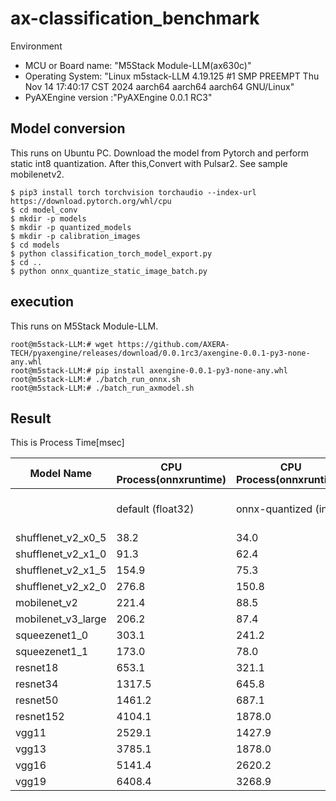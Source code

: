 # ax-classification_benchmark


Environment
- MCU or Board name: "M5Stack Module-LLM(ax630c)"
- Operating System:
   "Linux m5stack-LLM 4.19.125 #1 SMP PREEMPT Thu Nov 14 17:40:17 CST 2024 aarch64 aarch64 aarch64 GNU/Linux"
- PyAXEngine version :"PyAXEngine 0.0.1 RC3"

## Model conversion
This runs on Ubuntu PC.
Download the model from Pytorch and perform static int8 quantization.
After this,Convert with Pulsar2. See sample mobilenetv2.

```
$ pip3 install torch torchvision torchaudio --index-url https://download.pytorch.org/whl/cpu
$ cd model_conv
$ mkdir -p models
$ mkdir -p quantized_models
$ mkdir -p calibration_images
$ cd models
$ python classification_torch_model_export.py
$ cd ..
$ python onnx_quantize_static_image_batch.py
```


## execution
This runs on M5Stack Module-LLM.

```
root@m5stack-LLM:# wget https://github.com/AXERA-TECH/pyaxengine/releases/download/0.0.1rc3/axengine-0.0.1-py3-none-any.whl
root@m5stack-LLM:# pip install axengine-0.0.1-py3-none-any.whl
root@m5stack-LLM:# ./batch_run_onnx.sh
root@m5stack-LLM:# ./batch_run_axmodel.sh
```


## Result 
This is Process Time[msec]

| Model Name | CPU Process(onnxruntime) | CPU Process(onnxruntime) | NPU Process(pyaxengine) | NPU Process(pyaxengine) |
|------------|-------------------------|-------------------------|----------------------|----------------------|
|            | default (float32) | onnx-quantized (int8) | ax-model(quant) NPU1(half core) (int8) | ax-model(quant) NPU2(full core) (int8) |
| shufflenet_v2_x0_5 | 38.2 | 34.0 | 1.1 | 1.0 |
| shufflenet_v2_x1_0 | 91.3 | 62.4 | 1.4 | 1.5 |
| shufflenet_v2_x1_5 | 154.9 | 75.3 | 1.7 | 1.6 |
| shufflenet_v2_x2_0 | 276.8 | 150.8 | 5.5 | 2.4 |
| mobilenet_v2 | 221.4 | 88.5 | 1.7 | 1.4 |
| mobilenet_v3_large | 206.2 | 87.4 | 2.4 | 2.0 |
| squeezenet1_0 | 303.1 | 241.2 | 2.5 | 1.5 |
| squeezenet1_1 | 173.0 | 78.0 | 2.8 | 1.1 |
| resnet18 | 653.1 | 321.1 | 3.4 | 3.1 |
| resnet34 | 1317.5 | 645.8 | 5.7 | 5.1 |
| resnet50 | 1461.2 | 687.1 | 8.3 | 6.1 |
| resnet152 | 4104.1 | 1878.0 | 17.1 | 12.4 |
| vgg11 | 2529.1 | 1427.9 | 28.8 | 26.2 |
| vgg13 | 3785.1 | 1878.0 | 31.9 | 28.8 |
| vgg16 | 5141.4 | 2620.2 | 35.9 | 32.0 |
| vgg19 | 6408.4 | 3268.9 | 39.9 | 35.2 |


